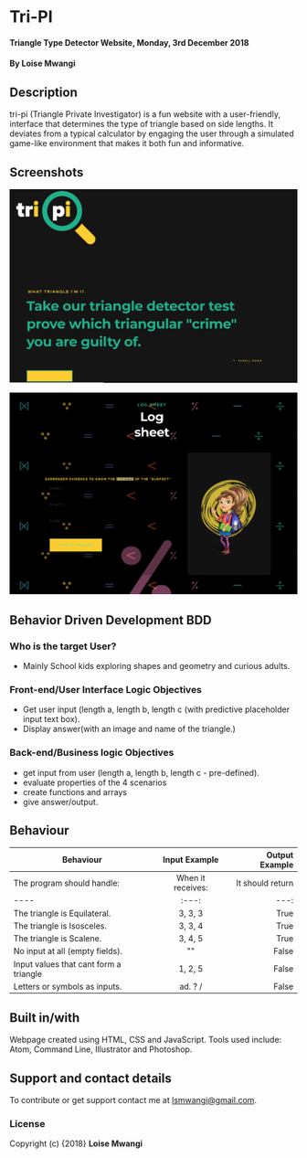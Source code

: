 # Tri-PI

#### Triangle Type Detector Website, Monday, 3rd December 2018
#### By **Loise Mwangi**

## Description
tri-pi (Triangle Private Investigator) is a fun website with a user-friendly, interface that determines the type of triangle based on side lengths. It deviates from a typical calculator by engaging the user through a simulated game-like environment that makes it both fun and informative.

## Screenshots

![Image](https://github.com/tc-mwangi/tri-pi-IP2/blob/master/images/Screen%20Shot%202018-12-06%20at%2009.20.03.png)

![Image](https://github.com/tc-mwangi/tri-pi-IP2/blob/master/images/csreenshot1.png)

## Behavior Driven Development BDD
### Who is the target User?
* Mainly School kids exploring shapes and geometry and curious adults.

### Front-end/User Interface Logic Objectives

* Get user input (length a, length b, length c (with predictive placeholder input text box).
* Display answer(with an image and name of the triangle.)

### Back-end/Business logic Objectives
* get input from user (length a, length b, length c - pre-defined).
* evaluate properties of the 4 scenarios
* create functions and arrays
* give answer/output.

## Behaviour
| Behaviour                              | Input Example     | Output Example    |
|----               | :---:             |---: |
| The program should handle:    | When it receives:     | It should return  |                             
|----               | :---:             |---: |
| The triangle is Equilateral.           | 3, 3, 3           | True              |
| The triangle is Isosceles.             | 3, 3, 4           | True              |
| The triangle is Scalene.               | 3, 4, 5           | True              |
| No input at all (empty fields).        | ""                | False             |      
| Input values that cant form a triangle | 1, 2, 5           | False             |
| Letters or symbols as inputs.          | ad. ? /           | False             |

## Built in/with
Webpage created using HTML, CSS and JavaScript. Tools used include: Atom, Command Line, Illustrator and Photoshop.
## Support and contact details
To contribute or get support contact me at lsmwangi@gmail.com.
### License
Copyright (c) {2018} **Loise Mwangi**
